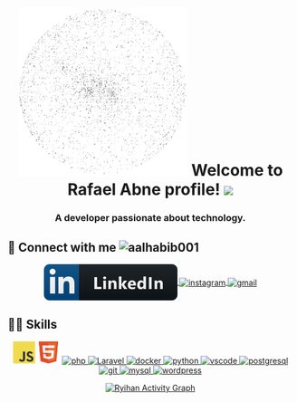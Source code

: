 

<h1 align="center">
  <img width="300px" src="https://raw.githubusercontent.com/vikichand/vikichand/master/assets/images/particle_circle.gif">
  Welcome to Rafael Abne profile!
  <img src="https://media.giphy.com/media/hvRJCLFzcasrR4ia7z/giphy.gif" width="28">
</h1>

<h3 align="center">A developer passionate about technology.</h3>

<h2>🔌 Connect with me <img src="https://komarev.com/ghpvc/?username=rafael-abne&label=Profile%20views&color=0e75b6&style=flat" alt="aalhabib001" /></h2>

<p align="center">
  <a href="https://br.linkedin.com/in/rafael-abne-728151168">
    <img align="center" src="https://github.com/ryihan/ryihan-material/blob/main/Icon/linkedin.svg" alt="linkedin" />
  </a>
  <a href="https://instagram.com/rafael.abne">
    <img align="center" src="https://github.com/keikomori/icons-badges/blob/master/badges/Instagram/instagram.svg" alt="instagram" />
  </a>
  <a href="mailto:abnerafael1@gmail.com">
    <img align="center" src="https://github.com/keikomori/icons-badges/blob/master/badges/Gmail/gmail.svg" alt="gmail" />
  </a>
</p>


<h2>👩‍💻 Skills</h2>

<p align="center">
  <img  width="40" height="40" src="https://raw.githubusercontent.com/devicons/devicon/master/icons/javascript/javascript-original.svg"/>
  <img  width="40" height="40" src="https://raw.githubusercontent.com/devicons/devicon/master/icons/html5/html5-original.svg"/>
  <a href="https://php.net"><img src="https://petsistemas.ufms.br/wp-content/uploads/2015/09/Webysther_20160423_-_Elephpant.svg_.png" alt="php" width="40" height="40"/>
 <a href="https://laravel.com"><img src="https://upload.wikimedia.org/wikipedia/commons/thumb/9/9a/Laravel.svg/1200px-Laravel.svg.png" alt="Laravel" width="40" height="40"/>
  <a href="https://www.docker.com/"><img src="https://github.com/keikomori/icons-badges/blob/master/icons/Docker/docker.svg" alt="docker" width="40" height="40"/>
  <a href="https://www.python.org"><img src="https://github.com/keikomori/icons-badges/blob/master/icons/Python/python.svg" alt="python" width="40" height="40"/>
  <a href="https://code.visualstudio.com"><img src="https://github.com/keikomori/icons-badges/blob/master/icons/VSCode/vscode.svg" alt="vscode" width="40" height="40"/>
  <a href="https://www.postgresql.org"><img src="https://github.com/keikomori/icons-badges/blob/master/icons/Postgresql/postgresql.svg" alt="postgresql" width="40" height="40"/>
  <a href="https://git-scm.com/"><img src="https://github.com/keikomori/icons-badges/blob/master/icons/Git/git.svg" alt="git" width="40" height="40"/>
  <a href="https://mysql.com"><img src="https://pngimg.com/uploads/mysql/mysql_PNG25.png" alt="mysql" width="40" height="40"/>
  <a href="https://github.com/keikomori/icons-badges/blob/master/icons/Trello/trello.png" alt="trello" width="40" height="40"/>
  <a href="https://br.wordpress.org/"><img src="https://github.com/keikomori/icons-badges/blob/master/icons/WordPress/wordpress.svg" alt="wordpress" width="40" height="40"/>
</p>

<p align="center">
<a  href="https://github-readme-stats.vercel.app/api?username=rafael-abne&count_private=true&show_icons=true&theme=radical"><img alt="Ryihan Activity Graph" src="https://github-readme-stats.vercel.app/api?username=rafael-abne&count_private=true&show_icons=true&theme=radical" /></a>
  
</p>
